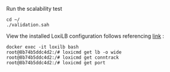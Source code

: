 

Run the scalability test

```
cd ~/
./validation.sah
```

View the installed LoxiLB configuration follows referencing [link](https://loxilb-io.github.io/loxilbdocs/debugging/) :
```
docker exec -it loxilb bash
root@8b74b5ddc4d2:/# loxicmd get lb -o wide
root@8b74b5ddc4d2:/# loxicmd get conntrack
root@8b74b5ddc4d2:/# loxicmd get port
```
